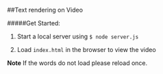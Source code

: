 ##Text rendering on Video

#####Get Started: 

1) Start a local server using
```$ node server.js```

2) Load `index.html` in the browser to view the video

**Note** If the words do not load please reload once.